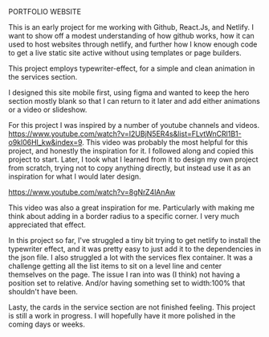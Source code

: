 PORTFOLIO WEBSITE

This is an early project for me working with Github, React.Js, and Netlify. I want to show off a modest understanding of how github works, how it can used to host websites through netlify, and further how I know enough code to get a live static site active without using templates or page builders. 

This project employs typewriter-effect, for a simple and clean animation in the services section. 

I designed this site mobile first, using figma and wanted to keep the hero section mostly blank so that I can return to it later and add either animations or a video or slideshow.

For this project I was inspired by a number of youtube channels and videos. https://www.youtube.com/watch?v=I2UBjN5ER4s&list=FLvtWnCRl1B1-o9kl06Hl_kw&index=9. This video was probably the most helpful for this project, and honestly the inspiration for it. I followed along and copied this project to start. Later, I took what I learned from it to design my own project from scratch, trying not to copy anything directly, but instead use it as an inspiration for what I would later design. 

https://www.youtube.com/watch?v=8gNrZ4lAnAw

This video was also a great inspiration for me. Particularly with making me think about adding in a border radius to a specific corner. I very much appreciated that effect. 

In this project so far, I've struggled a tiny bit trying to get netlify to install the typewriter effect, and it was pretty easy to just add it to the dependencies in the json file. I also struggled a lot with the services flex container. It was a challenge getting all the list items to sit on a level line and center themselves on the page. The issue I ran into was (I think) not having a position set to relative. And/or having something set to width:100% that shouldn't have been. 

Lasty, the cards in the service section are not finished feeling. This project is still a work in progress. I will hopefully have it more polished in the coming days or weeks. 